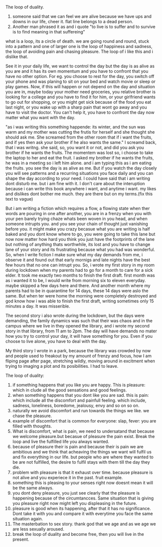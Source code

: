 
The loop of duality.
1. someone said that we can feel we are alive because we have ups and downs in our life, cheer it. flat line belongs to a dead person.
2. Another man phrased it as and i quote "to live is to suffer and to survive is to find meaning in that suffereing"

 what is a loop, its a circle of death. we are going round and round, stuck into a pattern and one of larger one is the loop of happiness and sadness, the loop of avoiding pain and chasing pleasure. The loop of i like this and i dislike that.
 
 See it in your daily life, we want to control the day but the day is as alive as you are and it has its own momentum and you have to confront that you have no other option. 
 For eg. you choose to rest for the day, you switch off your phone and was planing to sit on your bed and watch movie or sleep or play games. Now, if this will happen or not depend on the day and situation you are in, maybe today your mother need groceries, you relative brother is looking for a college and you have to find it for him, or your girlfriend wants to go out for shopping, or you might get sick because of the food you eat last night, or you wake up with a sharp pain that wont go away and you have to visit the doctor. You can't help it, you have to confront the day now matter what you want with the day. 
 
 "as i was writing this something happende: its winter, and the sun was warm and my mother was cutting the frutis for herself and she thought she should ask me. She screamed from the other room that if i want the fruits, and if yes then ask your brother if he also wants the same."
 I screamd back, that i was writng.
 she said, so, you want it or not, and did you ask you brother if he wants the fruits.
 The momentem was lost so, i choose to take the laptop to her and eat the fruit. I asked my brother if he wants the fruits, he was in a meeting so i left him alone. and i am typing this as i am eating the fruits. 
 you see the day is as alive as me. But if you watch the day closely you will see patterns and a recurring situations you face daily and you can shape the day according to your need.
 I could have said that i am writing dont disturb me. but i am fine with it. I don't care about the interuption because i can write this book anywhere i want, and anytime i want. my likes and dislikes dont bother me much. they are there but on my terms.(fix this text to vague)
 
But i am writing a fiction which requires a flow, a flowing state when ther words are pouring in one after another, you are in a frenzy when you with your pen barely trying chaze whats been woven in you head, and when someone intrupts you. and you see your chain of thought just vanishing before you. it might make you crazy becasue what you are writing is half baked and you dont know where to go, you were going to take this lane but now now matter how hard you think you just have the footprints of the lane but nothing of anything thats worthwhile, its lost and you have to change lane of your story and its frustrating because what you had was wonderful. So, when I write fiction I make sure what my day demands from me, i observe it and found out that early mornigs and late nights have the best few hours that no one can intrupt you. So, i wrote my first story in my room during lockdown when my parents had to go for a month to care for a sick elder. It took me exactly two months to finish the first draft. first month was as i wanted it to be, I would write from morning six to eleven everyday. maybe skipped a few days here and there. And another month where my parents had to be in quarantine for 14 days, these 14 days were aslo the same. But when ter were home the morning were completely destroyed and god know how i was able to finish the first draft, writing sometimes only 15 minutes a day. It was misserible. 

The second story i also wrote during the lockdown, but the days were demanding, the family dynamics was such that their was chaos and in the campus where we live in they opened the library, and i wrote my second story in that library, from 11 am to 2pm. The day will have demands no mater how you try to control your day, it will have something for you. Even if you choose to live alone, you have to deal with the day.

My third story I wrote in a park, because the library was crowded by now and people used to freakout by my amount of frenzy and focus, how I am fliping page after page, stretching wildly, moving around in excitment when trying to imaging a plot and its posibilities. I had to leave.
 

 The loop of duality:
 1. if something happens that you like you are happy. This is pleasure: which in clude all the good sensations and good feelings.
 2. when something happens that you dont like you are sad. this is pain: which include all the discomfort and painfull feeling. which include, sadness, loneliness, boredome, jealousy, envy and so on so on.
 3. naturally we avoid discomfort and run towards the things we like. we chase the pleasure.
 4. example of discomfort that is common for everyone: slap, fever: you are filled with thoughts.
 5. What is discomfort, what is pain, we need to undersatand that because we welcome pleasure.but becasue of pleasure the pain exist. Break the loop and live the fulfilled life you always wanted.
 6. because of pleasure their is pain and because their is pain we are ambitious and we think that acheaving the things we want will fulfil us and fix everything in our life. but people who are where they wanted to be are not fulfilled, the desire to fulfil stays with them till the day they die.
 7. problem with pleasure is that it exhaust over time. because pleasure is not alive and you experiece it in the past. fruit example.
 8. something this is pleasing to your senses right now doesnt mean it will be the same always.
 9. you dont deny pleasure, you just see clearly that the pleasure is happening because of the circumtancces. Same situation that is giving you pleasure right now might left you displeasing in the future. 
 10. pleasure is good when its happening, after that it has no significance. Dont take it with you and compare it with everytime you face the same situation again.
 11. The masterbation to sex story. thank god that we age and as we age we are less sexually aroused.
 12. break the loop of duality and become free, then you will live in the present.
 







